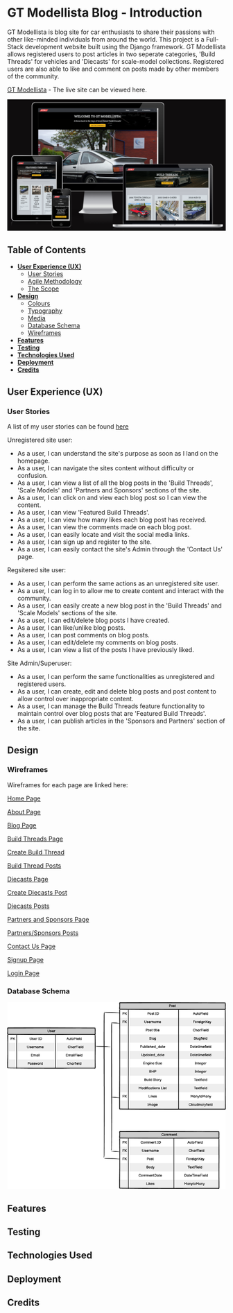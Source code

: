 # **GT Modellista Blog - Introduction**
GT Modellista is blog site for car enthusiasts to share their passions with other like-minded individuals from around the world. This project is a Full-Stack development website built using the Django framework. GT Modellista allows registered users to post articles in two seperate categories, 'Build Threads' for vehicles and 'Diecasts' for scale-model collections. Registered users are also able to like and comment on posts made by other members of the community.

[GT Modellista](https://gt-modellista.herokuapp.com/) - The live site can be viewed here.

![Am I Responsive?](docs/read-me/responsive.png)

## **Table of Contents**
 - [**User Experience (UX)**](#user-experience)
    * [User Stories](#user-stories)
    * [Agile Methodology](#agile-methodology)
    * [The Scope](#the-scope)
 - [**Design**](#design)
    * [Colours](#colours)
    * [Typography](#typography)
    * [Media](#media)
    * [Database Schema](#database-schema)
    * [Wireframes](#wireframes)
 - [**Features**](#features)
 - [**Testing**](#testing)
 - [**Technologies Used**](#technology-used)
 - [**Deployment**](#deployment)
 - [**Credits**](#credits)

## **User Experience (UX)**

### **User Stories**
A list of my user stories can be found [here](https://github.com/AndyL86/gt-modellista/issues)

Unregistered site user:

- As a user, I can understand the site's purpose as soon as I land on the homepage.
- As a user, I can navigate the sites content without difficulty or confusion.
- As a user, I can view a list of all the blog posts in the 'Build Threads', 'Scale Models' and 'Partners and Sponsors' sections of the site.
- As a user, I can click on and view each blog post so I can view the content.
- As a user, I can view 'Featured Build Threads'.
- As a user, I can view how many likes each blog post has received.
- As a user, I can view the comments made on each blog post.
- As a user, I can easily locate and visit the social media links.
- As a user, I can sign up and register to the site.
- As a user, I can easily contact the site's Admin through the 'Contact Us' page.

Regsitered site user:

- As a user, I can perform the same actions as an unregistered site user.
- As a user, I can log in to allow me to create content and interact with the community.
- As a user, I can easily create a new blog post in the 'Build Threads' and 'Scale Models' sections of the site.
- As a user, I can edit/delete blog posts I have created.
- As a user, I can like/unlike blog posts.
- As a user, I can post comments on blog posts.
- As a user, I can edit/delete my comments on blog posts.
- As a user, I can view a list of the posts I have previously liked.

Site Admin/Superuser:

- As a user, I can perform the same functionalities as unregistered and registered users.
- As a user, I can create, edit and delete blog posts and post content to allow control over inappropriate content.
- As a user, I can manage the Build Threads feature functionality to maintain control over blog posts that are 'Featured Build Threads'.
- As a user, I can publish articles in the 'Sponsors and Partners' section of the site.

## **Design**

### **Wireframes**
Wireframes for each page are linked here:

[Home Page](docs/read-me/home-page.png)

[About Page](docs/read-me/about-page.png)

[Blog Page](docs/read-me/blog-page.png)

[Build Threads Page](docs/read-me/build-threads.png)

[Create Build Thread](docs/read-me/create-build-thread.png)

[Build Thread Posts](docs/read-me/view-build-thread-post.png)

[Diecasts Page](docs/read-me/diecasts.png)

[Create Diecasts Post](docs/read-me/create-diecasts.png)

[Diecasts Posts](docs/read-me/view-diecast-post.png)

[Partners and Sponsors Page](docs/read-me/partners.png)

[Partners/Sponsors Posts](docs/read-me/view-partners-post.png)

[Contact Us Page](docs/read-me/contact-us.png)

[Signup Page](docs/read-me/signup-page.png)

[Login Page](docs/read-me/login-page.png)

### **Database Schema**
![Database Schema](docs/read-me/data-schema.png)

## **Features**

## **Testing**

## **Technologies Used**

## **Deployment**

## **Credits**